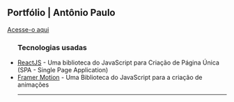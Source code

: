 <h2>Portfólio | Antônio Paulo</h2>

<a href="https://paullo-jsx.github.io/paullo.jsx" target="_blank">Acesse-o aqui</a>
<ul><h3>Tecnologias usadas</h3>
  <li><a href="https://react.dev" target="_blank">ReactJS</a> - Uma biblioteca do JavaScript para Criação de Página Única (SPA - Single Page Application)</li>
  <li><a href="https://framer.com/motion" target="_blank">Framer Motion</a> - Uma Biblioteca do JavaScript para a criação de animações</li>
<hr/>
